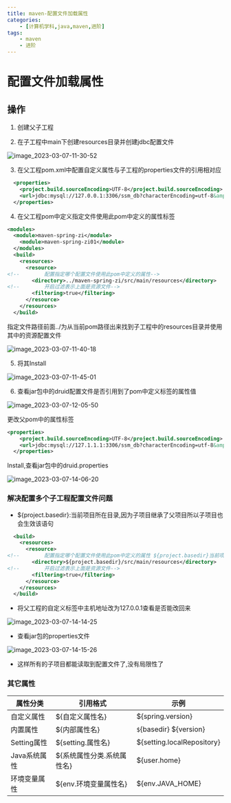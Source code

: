 ```yaml
---
title: maven-配置文件加载属性
categories:
    - [计算机学科,java,maven,进阶]
tags:
    - maven
    - 进阶
---
```


# 配置文件加载属性

## 操作

1. 创建父子工程

2. 在子工程中main下创建resources目录并创建jdbc配置文件

![![image_2023-03-07-11-30-52](https://raw.githubusercontent.com/PigPigLetsGo/imeages/master/image_2023-03-07-11-30-52_20230307151240.png)](%E9%85%8D%E7%BD%AE%E6%96%87%E4%BB%B6%E5%8A%A0%E8%BD%BD%E5%B1%9E%E6%80%A7_md_files/image_2023-03-07-11-30-52_20230307151240.png?v=1&type=image&token=V1:hQT-Wl-IBSLI6ufNZDHg9ibxAX0cbG8cEeHXUbc2Cb8)

3. 在父工程pom.xml中配置自定义属性与子工程的properties文件的引用相对应

```xml
  <properties>
    <project.build.sourceEncoding>UTF-8</project.build.sourceEncoding>
    <url>jdbc:mysql://127.0.0.1:3306/ssm_db?characterEncoding=utf-8&amp;serverTimezone=UTC</url>
  </properties>
```

4. 在父工程pom中定义指定文件使用此pom中定义的属性标签

```xml
<modules>
  <module>maven-spring-zi</module>
    <module>maven-spring-zi01</module>
  </modules>
  <build>
    <resources>
      <resource>
<!--        配置指定哪个配置文件使用此pom中定义的属性-->
        <directory>../maven-spring-zi/src/main/resources</directory>
<!--        开启过滤表示上面是资源文件-->
        <filtering>true</filtering>
      </resource>
    </resources>
  </build>
```

指定文件路径前面../为从当前pom路径出来找到子工程中的resources目录并使用其中的资源配置文件

![![image_2023-03-07-11-40-18](https://raw.githubusercontent.com/PigPigLetsGo/imeages/master/image_2023-03-07-11-40-18_20230307151255.png)](%E9%85%8D%E7%BD%AE%E6%96%87%E4%BB%B6%E5%8A%A0%E8%BD%BD%E5%B1%9E%E6%80%A7_md_files/image_2023-03-07-11-40-18_20230307151255.png?v=1&type=image&token=V1:h6Fu8vedNwD-xsCluZ1mcaIVRcl3fMEac4_35DhyDuM)

5. 将其Install

![![image_2023-03-07-11-45-01](https://raw.githubusercontent.com/PigPigLetsGo/imeages/master/image_2023-03-07-11-45-01_20230307151306.png)](%E9%85%8D%E7%BD%AE%E6%96%87%E4%BB%B6%E5%8A%A0%E8%BD%BD%E5%B1%9E%E6%80%A7_md_files/image_2023-03-07-11-45-01_20230307151306.png?v=1&type=image&token=V1:BPjtalGHohVzcd-SGJo4sOWWqIX_8qREbWuYU5QYXM8)

6. 查看jar包中的druid配置文件是否引用到了pom中定义标签的属性值

![![image_2023-03-07-12-05-50](https://raw.githubusercontent.com/PigPigLetsGo/imeages/master/image_2023-03-07-12-05-50_20230307151319.png)](%E9%85%8D%E7%BD%AE%E6%96%87%E4%BB%B6%E5%8A%A0%E8%BD%BD%E5%B1%9E%E6%80%A7_md_files/image_2023-03-07-12-05-50_20230307151319.png?v=1&type=image&token=V1:o4TARpqMGfnMLZm33R0Wf6D7XKa2dFGz8z5oFr09v28)

更改父pom中的属性标签

```xml
<properties>
    <project.build.sourceEncoding>UTF-8</project.build.sourceEncoding>
    <url>jdbc:mysql://127.1.1.1:3306/ssm_db?characterEncoding=utf-8&amp;serverTimezone=UTC</url>
  </properties>
```

Install,查看jar包中的druid.properties

![![image_2023-03-07-14-06-20](https://raw.githubusercontent.com/PigPigLetsGo/imeages/master/image_2023-03-07-14-06-20_20230307151335.png)](%E9%85%8D%E7%BD%AE%E6%96%87%E4%BB%B6%E5%8A%A0%E8%BD%BD%E5%B1%9E%E6%80%A7_md_files/image_2023-03-07-14-06-20_20230307151335.png?v=1&type=image&token=V1:asXauakYuMSHU0kH0sLzgAHLuAGvZHYefLaX6lLJQI4)

### 解决配置多个子工程配置文件问题

- ${project.basedir}:当前项目所在目录,因为子项目继承了父项目所以子项目也会生效该语句

```xml
  <build>
    <resources>
      <resource>
<!--        配置指定哪个配置文件使用此pom中定义的属性 ${project.basedir}当前项目所在的目录，因为子项目继承了父项目所以子项目也会生效这句语句-->
        <directory>${project.basedir}/src/main/resources</directory>
<!--        开启过滤表示上面是资源文件-->
        <filtering>true</filtering>
      </resource>
    </resources>
  </build>
```

- 将父工程的自定义标签中主机地址改为127.0.0.1查看是否能改回来

![![image_2023-03-07-14-14-25](https://raw.githubusercontent.com/PigPigLetsGo/imeages/master/image_2023-03-07-14-14-25_20230307151349.png)](%E9%85%8D%E7%BD%AE%E6%96%87%E4%BB%B6%E5%8A%A0%E8%BD%BD%E5%B1%9E%E6%80%A7_md_files/image_2023-03-07-14-14-25_20230307151349.png?v=1&type=image&token=V1:vkoCsNzrKfPstn-_G6EBNzKlfcWDqWpyXfSZR3Eg0dM)

- 查看jar包的properties文件

![![image_2023-03-07-14-15-26](https://raw.githubusercontent.com/PigPigLetsGo/imeages/master/image_2023-03-07-14-15-26_20230307151401.png)](%E9%85%8D%E7%BD%AE%E6%96%87%E4%BB%B6%E5%8A%A0%E8%BD%BD%E5%B1%9E%E6%80%A7_md_files/image_2023-03-07-14-15-26_20230307151401.png?v=1&type=image&token=V1:wN4G2cKXTWLU8rIc0dmlgD6Fv9TuRUa55MrCZMcuuTg)

- 这样所有的子项目都能读取到配置文件了,没有局限性了

### 其它属性 

| 属性分类     | 引用格式                   | 示例                       |
| ------------ | -------------------------- | -------------------------- |
| 自定义属性   | ${自定义属性名}            | ${spring.version}          |
| 内置属性     | ${内部属性名}              | `$`{basedir} ${version}    |
| Setting属性  | ${setting.属性名}          | ${setting.localRepository} |
| Java系统属性 | ${系统属性分类.系统属性名} | ${user.home}               |
| 环境变量属性 | ${env.环境变量属性名}      | ${env.JAVA_HOME}           |
